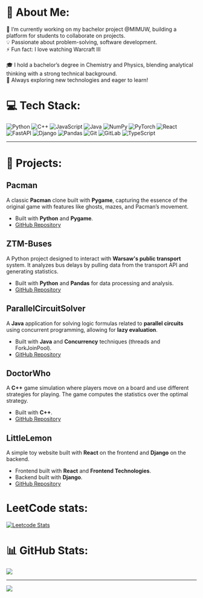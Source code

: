 # 💫 About Me:
🔭 I’m currently working on my bachelor project @MIMUW, building a platform for students to collaborate on projects.<br>💡 Passionate about problem-solving, software development.<br>⚡ Fun fact: I love watching Warcraft III<br><br>🎓 I hold a bachelor’s degree in Chemistry and Physics, blending analytical thinking with a strong technical background.<br>🚀 Always exploring new technologies and eager to learn!


# 💻 Tech Stack:
![Python](https://img.shields.io/badge/python-3670A0?style=for-the-badge&logo=python&logoColor=ffdd54) ![C++](https://img.shields.io/badge/c++-%2300599C.svg?style=for-the-badge&logo=c%2B%2B&logoColor=white) ![JavaScript](https://img.shields.io/badge/javascript-%23323330.svg?style=for-the-badge&logo=javascript&logoColor=%23F7DF1E) ![Java](https://img.shields.io/badge/java-%23ED8B00.svg?style=for-the-badge&logo=openjdk&logoColor=white) ![NumPy](https://img.shields.io/badge/numpy-%23013243.svg?style=for-the-badge&logo=numpy&logoColor=white) ![PyTorch](https://img.shields.io/badge/PyTorch-%23EE4C2C.svg?style=for-the-badge&logo=PyTorch&logoColor=white) ![React](https://img.shields.io/badge/react-%2320232a.svg?style=for-the-badge&logo=react&logoColor=%2361DAFB) ![FastAPI](https://img.shields.io/badge/FastAPI-005571?style=for-the-badge&logo=fastapi) ![Django](https://img.shields.io/badge/django-%23092E20.svg?style=for-the-badge&logo=django&logoColor=white) ![Pandas](https://img.shields.io/badge/pandas-%23150458.svg?style=for-the-badge&logo=pandas&logoColor=white) ![Git](https://img.shields.io/badge/git-%23F05033.svg?style=for-the-badge&logo=git&logoColor=white) ![GitLab](https://img.shields.io/badge/gitlab-%23181717.svg?style=for-the-badge&logo=gitlab&logoColor=white) ![TypeScript](https://img.shields.io/badge/typescript-%23007ACC.svg?style=for-the-badge&logo=typescript&logoColor=white)

---

# 🚀 Projects:
## Pacman
A classic **Pacman** clone built with **Pygame**, capturing the essence of the original game with features like ghosts, mazes, and Pacman’s movement.
- Built with **Python** and **Pygame**.
- [GitHub Repository](https://github.com/MMax337/Pacman)

## ZTM-Buses
A Python project designed to interact with **Warsaw's public transport** system. It analyzes bus delays by pulling data from the transport API and generating statistics.
- Built with **Python** and **Pandas** for data processing and analysis.
- [GitHub Repository](https://github.com/MMax337/ztm_buses)

## ParallelCircuitSolver
A **Java** application for solving logic formulas related to **parallel circuits** using concurrent programming, allowing for **lazy evaluation**.
- Built with **Java** and **Concurrency** techniques (threads and ForkJoinPool).
- [GitHub Repository](https://github.com/MMax337/Parallel-Circuit-Solver)

## DoctorWho
A **C++** game simulation where players move on a board and use different strategies for playing. The game computes the statistics over the optimal strategy.
- Built with **C++**.
- [GitHub Repository](https://github.com/MMax337/DoctorWho)

## LittleLemon
A simple toy website built with **React** on the frontend and **Django** on the backend.
- Frontend built with **React** and **Frontend Technologies**.
- Backend built with **Django**.
- [GitHub Repository](https://github.com/MMax337/LittleLemon)

# LeetCode stats:
[![Leetcode Stats](https://leetcard.jacoblin.cool/Max337)](https://leetcode.com/Max337)

# 📊 GitHub Stats:
![](https://github-readme-stats.vercel.app/api/top-langs/?username=MMax337&theme=dark&hide_border=false&include_all_commits=false&count_private=false&layout=compact)

---
[![](https://visitcount.itsvg.in/api?id=MMax337&icon=0&color=0)](https://visitcount.itsvg.in)
